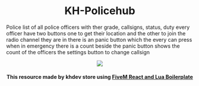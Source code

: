 <h1 align="center">KH-Policehub</h1>
<p>Police list of all police officers with ther grade, callsigns, status, duty every officer have two buttons one to get their location and the other to join the radio channel they are in there is an panic button which the every can press when in  emergency
there is a count beside the panic button shows the count of the officers the settings button to change callsign</p>
<div align="center">
    <img href="https://khdev.store/" src="https://cdn.discordapp.com/attachments/1045818735484747826/1100154402523861113/POST2.png"/>
</div>

<h4 align="center">This resource made by khdev store using <a href="https://github.com/project-error/fivem-react-boilerplate-lua">FiveM React and Lua Boilerplate</a></h4>
